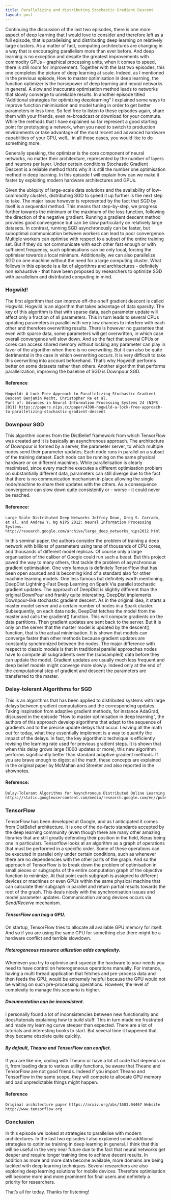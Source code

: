 ```yaml
---
title: Parallelizing and distributing Stochastic Gradient Descent
layout: post
---
```


Continuing the discussion of the last two episodes, there is one more aspect of deep learning that I would love to consider and therefore left as a full episode, that is parallelising and distributing deep learning on relatively large clusters. 
As a matter of fact, computing architectures are changing in a way that is encouraging parallelism more than ever before. And deep learning is no exception and despite the greatest improvements with commodity GPUs - graphical processing units, when it comes to speed, there is still room for improvement.
Together with the last two episodes, this one completes the picture of deep learning at scale. Indeed, as I mentioned in the previous episode, How to master optimisation in deep learning, the function optimizer is the horsepower of deep learning and neural networks in general. A slow and inaccurate optimisation method leads to networks that slowly converge to unreliable results. 
In another episode titled “Additional strategies for optimizing deeplearning” I explained some ways to improve function minimisation and model tuning in order to get better parameters in less time. So feel free to listen to these episodes again, share them with your friends, even re-broadcast or download for your commute. 
While the methods that I have explained so far represent a good starting point for prototyping a network, when you need to switch to production environments or take advantage of the most recent and advanced hardware capabilities of your GPU, well... in all those cases, you would like to do something more.  


Generally speaking, the optimizer is the core component of neural networks, no matter their architecture, represented by the number of layers and neurons per layer.
Under certain conditions Stochastic Gradient Descent is a reliable method that’s why it is still the number one optimisation method in deep learning. In this episode I will explain how can we make it faster by exploiting modern hardware architectures and GPUs. 

Given the ubiquity of large-scale data solutions and the availability of low-commodity clusters, distributing SGD to speed it up further is the next step to take. The major issue however is represented by the fact that SGD by itself is a sequential method. This means that step-by-step, we progress further towards the minimum or the maximum of the loss function, following the direction of the negative gradient. 
Running a gradient descent method provides good convergence but can be slow particularly on relatively large datasets. 
In contrast, running SGD asynchronously can be faster, but suboptimal communication between workers can lead to poor convergence. Multiple workers can optimise with respect to a subset of the entire training set. But if they do not communicate with each other fast enough or with sufficient frequency, such optimisations can be only local, forcing the optimiser towards a local minimum. Additionally, we can also parallelize SGD on one machine without the need for a large computing cluster. 
What follows in this episode is a list of algorithms and architectures - definitely non exhaustive - that have been proposed by researchers to optimize SGD with parallelism and distributed computing in mind.

### Hogwild!
The first algorithm that can improve off-the-shelf gradient descent is called Hogwild. 
Hogwild is an algorithm that takes advantage of data sparsity. The key of this algorithm is that with sparse data, each parameter update will affect only a fraction of all parameters. This in turn leads to  several CPUs updating parameters in parallel with very low chances to interfere with each other and therefore overwriting results. There is however no guarantee that even with sparse data, some parameters will get overwritten, in which case overall convergence will slow down. And so the fact that several CPUs or cores can access shared memory without locking any parameter can play in favor of the algorithm when there is no overwriting. But it can also be quite detrimental in the case in which overwriting occurs.  It is very difficult to take this overwriting into account beforehand. That’s why Hogwild! performs better on some datasets rather than others. Another algorithm that performs parallelization, improving the baseline of SGD is Downpour SGD.


#### Reference
```
Hogwild: A Lock-Free Approach to Parallelizing Stochastic Gradient Descent Benjamin Recht, Christopher Re et al.
Part of: Advances in Neural Information Processing Systems 24 (NIPS 2011) https://papers.nips.cc/paper/4390-hogwild-a-lock-free-approach-to-parallelizing-stochastic-gradient-descent
```


### Downpour SGD
This algorithm comes from the DistBelief framework from which TensorFlow was created and it is basically an asynchronous approach. 
The architecture of Downpour is formed by a server, the parameter server, to which multiple nodes send their parameter updates. Each node runs in parallel on a subset of the training dataset. Each node can be running on the same physical hardware or on different machines. While parallelisation is clearly maximised, since every machine executes a different optimisation problem on substantially different data, parameters can still diverge due to the fact that there is no communication mechanism in place allowing the single node/machine to share their updates with the others. As a consequence convergence can slow down quite consistently or - worse - it could never be reached. 

#### Reference:
```
Large Scale Distributed Deep Networks Jeffrey Dean, Greg S. Corrado, et al. and Andrew Y. Ng NIPS 2012: Neural Information Processing Systems. 
http://research.google.com/archive/large_deep_networks_nips2012.html
```

In this seminal paper, the authors consider the problem of training a deep network with billions of parameters using tens of thousands of CPU cores, and thousands of different model replicas. Of course only a large organisation of the caliber of Google could run such a beast. But this project paved the way to many others, that tackle the problem of asynchronous gradient optimisation. One very famous is definitely TensorFlow that has been open sourced and is becoming kind of a standard also for other machine learning models. One less famous but definitely worth mentioning, DeepDist Lightning-Fast Deep Learning on Spark Via parallel stochastic gradient updates.
The approach of DeepDist is slightly different than the original DownPour and frankly quite interesting.
DeepDist implements Downpour-like stochastic gradient descent. As in the original idea, it starts a master model server and a certain number of nodes in a Spark cluster. Subsequently, on each data node, DeepDist fetches the model from the master and calls the gradient() function. This will compute gradients on the data partitions. Then gradient updates are sent back to the server. But it is only on the server that the master model is updated by the descent() function, that is the actual minimisation. 
It is shown that models can converge faster than other methods because gradient updates are constantly synchronized between the nodes.
The major difference with respect to classic models is that in traditional parallel approaches nodes have to compute all subgradients over the (subsampled) data before they can update the model. Gradient updates are usually much less frequent and deep belief models might converge more slowly. Indeed only at the end of the computational step of gradient and descent the parameters are transferred to the master.


### Delay-tolerant Algorithms for SGD
This is an algorithms that has been applied to distributed systems with large delays between gradient computations and the corresponding updates. Taking inspiration from adaptive gradient methods, for instance AdaGrad, discussed in the episode “How to master optimisation in deep learning“, the authors of this approach develop algorithms that adapt to the sequence of gradients and to the precise update delays that occur. Leaving all the math out for today, what they essentially implement is a way to quantify the impact of the delays. In fact, the key algorithmic technique is efficiently revising the learning rate used for previous gradient steps. It is shown that when this delay grows large (1000 updates or more), this new algorithm performs significantly better than standard adaptive gradient methods.
If you are brave enough to digest all the math, these concepts are explained in the original paper by McMahan and Streeter and also reported in the shownotes. 


#### Reference:
```
Delay-Tolerant Algorithms for Asynchronous Distributed Online Learning
https://static.googleusercontent.com/media/research.google.com/en//pubs/archive/43138.pdf
```


### TensorFlow
TensorFlow has been developed at Google, and as I anticipated it comes from DistBelief architecture. It is one of the de-facto standards accepted by the deep learning community (even though there are many other amazing libraries that are still greatly defending their position in the field, Keras being one in particular). 
Tensorflow looks at an algorithm as a graph of operations that must be performed in a specific order. Some of these operations can be executed in parallel only under certain conditions, such as whenever there are no dependencies with the other parts of the graph.
And so the approach of TensorFlow is to break down the problem of optimisation in small pieces or subgraphs of the entire computation graph of the objective function to minimize. At that point each subgraph is assigned to different devices or machines or even GPUs within the same physical machine that can calculate their subgraph in parallel and return partial results towards the root of the graph. This deals nicely with the synchronisation issues and model parameter updates. Communication among devices occurs via *Send/Receive* mechanism. 

##### TensorFlow can hog a GPU.
On startup, TensorFlow tries to allocate all available GPU memory for itself. And so if you are using the same GPU for something else there might be a hardware conflict and terrible slowdown.

##### Heterogeneous resource utilization adds complexity.
Wheneven you try to optimise and squeeze the hardware to your needs you need to have control on heterogeneous operations manually. For instance, having a multi thread application that fetches and pre-process data and then feeds the GPU, would be extremely helpful because the GPU would not be waiting on such pre-processing operations. However, the level of complexity to manage this scenario is higher.
##### Documentation can be inconsistent.
I personally found a lot of inconsistencies between new functionality and docs/tutorials explaining how to build stuff. This in turn made me frustrated and made my learning curve steeper than expected. There are a lot of tutorials and interesting books to start. But several time it happened that they became obsolete quite quickly.
##### By default, Theano and TensorFlow can conflict.
If you are like me, coding with Theano or have a lot of code that depends on it, from loading data to various utility functions, be aware that Theano and TensorFlow are not good friends. Indeed if you import Theano and TensorFlow in the same scope, they will compete to allocate GPU memory and bad unpredictable things might happen. 

#### Reference
```Original architecture paper https://arxiv.org/abs/1603.04467 Website http://www.tensorflow.org```


### Conclusion
In this episode we looked at strategies to parallelise with modern architectures. 
In the last two episodes I also explained some additional strategies to optimise training in deep learning in general. 
I think that this will be useful in the very near future due to the fact that neural networks get deeper and require longer training time to achieve decent results. In addition as more and more data become available, more domains are being tackled with deep learning techniques. 
Several researchers are also exploring deep learning solutions for mobile devices. Therefore optimisation will become more and more prominent for final users and definitely a priority for researchers.


That’s all for today. Thanks for listening!